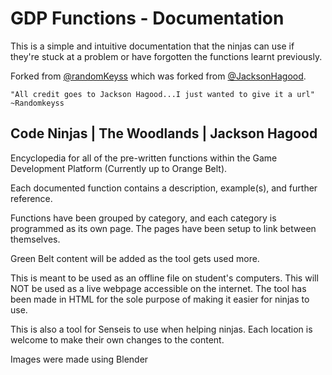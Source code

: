# GDP Functions - Documentation
This is a simple and intuitive documentation that the ninjas can use if they're stuck at a problem or have forgotten the functions learnt previously.

Forked from [@randomKeyss](https://github.com/randomKeyss) which was forked from [@JacksonHagood](https://github.com/JacksonHagood).

    "All credit goes to Jackson Hagood...I just wanted to give it a url"
    ~Randomkeyss

## Code Ninjas | The Woodlands | Jackson Hagood

Encyclopedia for all of the pre-written functions within the Game Development Platform (Currently up to Orange Belt).

Each documented function contains a description, example(s), and further reference.

Functions have been grouped by category, and each category is programmed as its own page. The pages have been setup to link between themselves.

Green Belt content will be added as the tool gets used more.

This is meant to be used as an offline file  on student's computers. This will NOT be used as a live webpage accessible on the internet. The tool has been made in HTML for the sole purpose of making it easier for ninjas to use.

This is also a tool for Senseis to use when helping ninjas. Each location is welcome to make their own changes to the content.

Images were made using Blender
